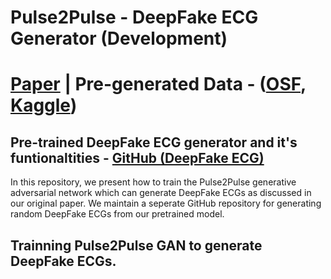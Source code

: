 # Pulse2Pulse - DeepFake ECG Generator (Development) 

# [Paper](https://doi.org/10.1101/2021.04.27.21256189) |  Pre-generated Data - ([OSF](https://osf.io/6hved/), [Kaggle](https://www.kaggle.com/vlbthambawita/deepfake-ecg))

## Pre-trained DeepFake ECG generator and it's funtionaltities - [GitHub (DeepFake ECG)](https://github.com/vlbthambawita/deepfake-ecg)

In this repository, we present how to train the Pulse2Pulse generative adversarial network which can generate DeepFake ECGs as discussed in our original paper. We maintain a seperate GitHub repository for generating random DeepFake ECGs from our pretrained model. 

## Trainning Pulse2Pulse GAN to generate DeepFake ECGs. 